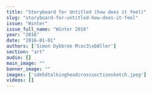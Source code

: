 ```yaml
---
title: "Storyboard for Untitled (how does it feel)"
slug: "storyboard-for-untitled-how-does-it-feel"
issue: "Winter"
issue_full_name: "Winter 2016"
year: "2016"
date: "2016-01-01"
authors: ['Simon Dybbroe M\xc3\xb8ller']
section: "art"
audio: []
main_image: ""
banner_image: ""
images: ['sdm5dtalkingheadcrosssectionsketch.jpeg']
videos: []
---
```

